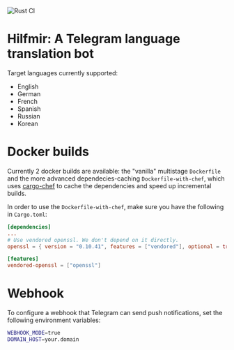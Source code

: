 ![Rust CI](https://github.com/genyrosk/hilfmir/actions/workflows/rust.yml/badge.svg)


# Hilfmir: A Telegram language translation bot

Target languages currently supported:
- English
- German
- French
- Spanish
- Russian
- Korean

# Docker builds

Currently 2 docker builds are available: the "vanilla" multistage `Dockerfile` and the more advanced dependecies-caching `Dockerfile-with-chef`, which uses [cargo-chef](https://github.com/LukeMathWalker/cargo-chef) to cache the dependencies and speed up incremental builds. 

In order to use the `Dockerfile-with-chef`, make sure you have the following in `Cargo.toml`:

```toml
[dependencies]
...
# Use vendored openssl. We don't depend on it directly.
openssl = { version = "0.10.41", features = ["vendored"], optional = true }

[features]
vendored-openssl = ["openssl"]

```

# Webhook

To configure a webhook that Telegram can send push notifications, set the following environment variables:

```sh
WEBHOOK_MODE=true
DOMAIN_HOST=your.domain
```
